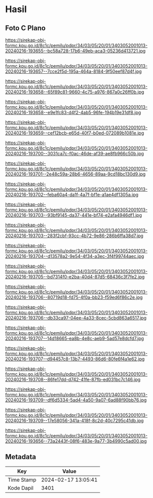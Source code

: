 # Hasil

## Foto C Plano

https://sirekap-obj-formc.kpu.go.id/8c1c/pemilu/pdpr/34/03/05/20/01/3403052001013-20240216-193655--bc58a728-17b6-49eb-aca3-05236d413721.jpg

https://sirekap-obj-formc.kpu.go.id/8c1c/pemilu/pdpr/34/03/05/20/01/3403052001013-20240216-193657--7cce2f5d-195a-464a-8184-9f50eef87d4f.jpg

https://sirekap-obj-formc.kpu.go.id/8c1c/pemilu/pdpr/34/03/05/20/01/3403052001013-20240216-193658--65f89c81-9660-4c75-a976-867a0c26ff0b.jpg

https://sirekap-obj-formc.kpu.go.id/8c1c/pemilu/pdpr/34/03/05/20/01/3403052001013-20240216-193658--e9e1fc83-d4f2-4ab5-96fe-194b19e31df8.jpg

https://sirekap-obj-formc.kpu.go.id/8c1c/pemilu/pdpr/34/03/05/20/01/3403052001013-20240216-193659--cef12bcb-e65d-40f7-b0ed-072089b1081e.jpg

https://sirekap-obj-formc.kpu.go.id/8c1c/pemilu/pdpr/34/03/05/20/01/3403052001013-20240216-193700--3031ca7c-f0ac-46de-af39-ae8fb966c50b.jpg

https://sirekap-obj-formc.kpu.go.id/8c1c/pemilu/pdpr/34/03/05/20/01/3403052001013-20240216-193701--2e48c59a-28b6-4656-89aa-9cd18bc130d9.jpg

https://sirekap-obj-formc.kpu.go.id/8c1c/pemilu/pdpr/34/03/05/20/01/3403052001013-20240216-193702--feba60a4-da1f-4a7f-bf1e-a1ae4df1305a.jpg

https://sirekap-obj-formc.kpu.go.id/8c1c/pemilu/pdpr/34/03/05/20/01/3403052001013-20240216-193703--93bf9145-da37-441e-bf74-e2afa4946df1.jpg

https://sirekap-obj-formc.kpu.go.id/8c1c/pemilu/pdpr/34/03/05/20/01/3403052001013-20240216-193703--283f2cbf-93cc-4b72-9e86-286b6ffa38d7.jpg

https://sirekap-obj-formc.kpu.go.id/8c1c/pemilu/pdpr/34/03/05/20/01/3403052001013-20240216-193704--d13578a2-9e54-4f34-a3ec-3f4f99744aec.jpg

https://sirekap-obj-formc.kpu.go.id/8c1c/pemilu/pdpr/34/03/05/20/01/3403052001013-20240216-193705--bd7314f0-e2ba-40d4-87d5-68436c3f7fe2.jpg

https://sirekap-obj-formc.kpu.go.id/8c1c/pemilu/pdpr/34/03/05/20/01/3403052001013-20240216-193706--80719d18-fd75-4f0a-bb23-f59ed6f86c2e.jpg

https://sirekap-obj-formc.kpu.go.id/8c1c/pemilu/pdpr/34/03/05/20/01/3403052001013-20240216-193706--db33ca97-04ee-4a33-8cec-5cbd863a6517.jpg

https://sirekap-obj-formc.kpu.go.id/8c1c/pemilu/pdpr/34/03/05/20/01/3403052001013-20240216-193707--14d18665-ea8b-4e8c-aeb9-5ad57e8dcfd7.jpg

https://sirekap-obj-formc.kpu.go.id/8c1c/pemilu/pdpr/34/03/05/20/01/3403052001013-20240216-193707--d94457c8-13b7-4493-86d6-80fe6f4a1e62.jpg

https://sirekap-obj-formc.kpu.go.id/8c1c/pemilu/pdpr/34/03/05/20/01/3403052001013-20240216-193708--86fe17dd-d742-41fe-87fb-ed031bc7c146.jpg

https://sirekap-obj-formc.kpu.go.id/8c1c/pemilu/pdpr/34/03/05/20/01/3403052001013-20240216-193709--df6d5334-5ad4-4a50-9a07-6ad88f90bb76.jpg

https://sirekap-obj-formc.kpu.go.id/8c1c/pemilu/pdpr/34/03/05/20/01/3403052001013-20240216-193709--17e58056-341a-418f-8c2d-40c7295c41db.jpg

https://sirekap-obj-formc.kpu.go.id/8c1c/pemilu/pdpr/34/03/05/20/01/3403052001013-20240216-193656--73a2443f-08f6-483e-9a77-3b4990c5ad00.jpg


## Metadata

| Key        | Value               |
| ---------- | ------------------- |
| Time Stamp | 2024-02-17 13:05:41 |
| Kode Dapil | 3401                |



